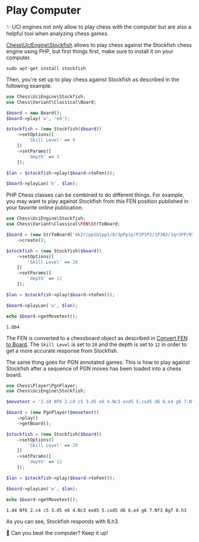 # Play Computer

✨ UCI engines not only allow to play chess with the computer but are also a helpful tool when analyzing chess games.

[Chess\UciEngine\Stockfish](https://github.com/chesslablab/php-chess/blob/master/tests/unit/UciEngine/StockfishTest.php) allows to play chess against the Stockfish chess engine using PHP, but first things first, make sure to install it on your computer.

```text
sudo apt-get install stockfish
```

Then, you're set up to play chess against Stockfish as described in the following example.

```php
use Chess\UciEngine\Stockfish;
use Chess\Variant\Classical\Board;

$board = new Board();
$board->play('w', 'e4');

$stockfish = (new Stockfish($board))
    ->setOptions([
        'Skill Level' => 9
    ])
    ->setParams([
        'depth' => 3
    ]);

$lan = $stockfish->play($board->toFen());

$board->playLan('b', $lan);
```

PHP Chess classes can be combined to do different things. For example, you may want to play against Stockfish from this FEN position published in your favorite online publication.

```php
use Chess\UciEngine\Stockfish;
use Chess\Variant\Classical\FEN\StrToBoard;

$board = (new StrToBoard('4k2r/pp1b1pp1/8/3pPp1p/P2P1P2/1P3N2/1qr3PP/R3QR1K w k -'))
    ->create();

$stockfish = (new Stockfish($board))
    ->setOptions([
        'Skill Level' => 20
    ])
    ->setParams([
        'depth' => 12
    ]);

$lan = $stockfish->play($board->toFen());

$board->playLan('w', $lan);

echo $board->getMovetext();
```

```text
1.Qb4
```

The FEN is converted to a chessboard object as described in [Convert FEN to Board](https://php-chess.readthedocs.io/en/latest/convert-fen-to-board/). The `Skill Level` is set to `20` and the depth is set to `12` in order to get a more accurate response from Stockfish.

The same thing goes for PGN annotated games. This is how to play against Stockfish after a sequence of PGN moves has been loaded into a chess board.

```php
use Chess\Player\PgnPlayer;
use Chess\UciEngine\Stockfish;

$movetext = '1.d4 Nf6 2.c4 c5 3.d5 e6 4.Nc3 exd5 5.cxd5 d6 6.e4 g6 7.Nf3 Bg7';

$board = (new PgnPlayer($movetext))
    ->play()
    ->getBoard();

$stockfish = (new Stockfish($board))
    ->setOptions([
        'Skill Level' => 20
    ])
    ->setParams([
        'depth' => 12
    ]);

$lan = $stockfish->play($board->toFen());

$board->playLan('w', $lan);

echo $board->getMovetext();
```

```text
1.d4 Nf6 2.c4 c5 3.d5 e6 4.Nc3 exd5 5.cxd5 d6 6.e4 g6 7.Nf3 Bg7 8.h3
```

As you can see, Stockfish responds with 8.h3.

🎉 Can you beat the computer? Keep it up!
